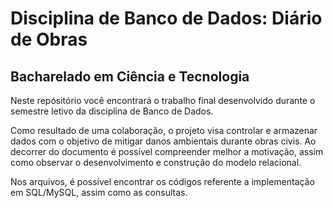 # Disciplina de Banco de Dados: Diário de Obras
## Bacharelado em Ciência e Tecnologia 
Neste repósitório você encontrará o trabalho final desenvolvido durante o semestre letivo da disciplina de Banco de Dados.

Como resultado de uma colaboração, o projeto visa controlar e armazenar dados com o objetivo de mitigar danos ambientais durante obras civis. Ao decorrer do documento é possível compreender melhor a motivação, assim como observar o desenvolvimento e construção do modelo relacional. 

Nos arquivos, é possível encontrar os códigos referente a implementação em SQL/MySQL, assim como as consultas.
